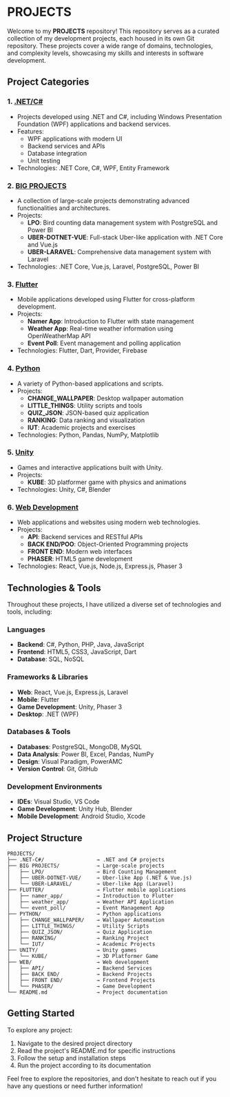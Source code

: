 # **PROJECTS**

Welcome to my **PROJECTS** repository! This repository serves as a curated collection of my development projects, each housed in its own Git repository. These projects cover a wide range of domains, technologies, and complexity levels, showcasing my skills and interests in software development.

## **Project Categories**

### 1. **[.NET/C#](https://github.com/melih0132/PROJECTS/tree/main/.NET-C%23)**
   - Projects developed using .NET and C#, including Windows Presentation Foundation (WPF) applications and backend services.
   - Features:
     - WPF applications with modern UI
     - Backend services and APIs
     - Database integration
     - Unit testing
   - Technologies: .NET Core, C#, WPF, Entity Framework

### 2. **[BIG PROJECTS](https://github.com/melih0132/PROJECTS/tree/main/BIG%20PROJECTS)**
   - A collection of large-scale projects demonstrating advanced functionalities and architectures.
   - Projects:
     - **LPO**: Bird counting data management system with PostgreSQL and Power BI
     - **UBER-DOTNET-VUE**: Full-stack Uber-like application with .NET Core and Vue.js
     - **UBER-LARAVEL**: Comprehensive data management system with Laravel
   - Technologies: .NET Core, Vue.js, Laravel, PostgreSQL, Power BI

### 3. **[Flutter](https://github.com/melih0132/PROJECTS/tree/main/FLUTTER)**
   - Mobile applications developed using Flutter for cross-platform development.
   - Projects:
     - **Namer App**: Introduction to Flutter with state management
     - **Weather App**: Real-time weather information using OpenWeatherMap API
     - **Event Poll**: Event management and polling application
   - Technologies: Flutter, Dart, Provider, Firebase

### 4. **[Python](https://github.com/melih0132/PROJECTS/tree/main/PYTHON)**
   - A variety of Python-based applications and scripts.
   - Projects:
     - **CHANGE_WALLPAPER**: Desktop wallpaper automation
     - **LITTLE_THINGS**: Utility scripts and tools
     - **QUIZ_JSON**: JSON-based quiz application
     - **RANKING**: Data ranking and visualization
     - **IUT**: Academic projects and exercises
   - Technologies: Python, Pandas, NumPy, Matplotlib

### 5. **[Unity](https://github.com/melih0132/PROJECTS/tree/main/UNITY)**
   - Games and interactive applications built with Unity.
   - Projects:
     - **KUBE**: 3D platformer game with physics and animations
   - Technologies: Unity, C#, Blender

### 6. **[Web Development](https://github.com/melih0132/PROJECTS/tree/main/WEB)**
   - Web applications and websites using modern web technologies.
   - Projects:
     - **API**: Backend services and RESTful APIs
     - **BACK END/POO**: Object-Oriented Programming projects
     - **FRONT END**: Modern web interfaces
     - **PHASER**: HTML5 game development
   - Technologies: React, Vue.js, Node.js, Express.js, Phaser 3

## **Technologies & Tools**

Throughout these projects, I have utilized a diverse set of technologies and tools, including:

### Languages
- **Backend**: C#, Python, PHP, Java, JavaScript
- **Frontend**: HTML5, CSS3, JavaScript, Dart
- **Database**: SQL, NoSQL

### Frameworks & Libraries
- **Web**: React, Vue.js, Express.js, Laravel
- **Mobile**: Flutter
- **Game Development**: Unity, Phaser 3
- **Desktop**: .NET (WPF)

### Databases & Tools
- **Databases**: PostgreSQL, MongoDB, MySQL
- **Data Analysis**: Power BI, Excel, Pandas, NumPy
- **Design**: Visual Paradigm, PowerAMC
- **Version Control**: Git, GitHub

### Development Environments
- **IDEs**: Visual Studio, VS Code
- **Game Development**: Unity Hub, Blender
- **Mobile Development**: Android Studio, Xcode

## Project Structure
```
PROJECTS/
├── .NET-C#/                 → .NET and C# projects
├── BIG PROJECTS/            → Large-scale projects
│   ├── LPO/                 → Bird Counting Management
│   ├── UBER-DOTNET-VUE/     → Uber-like App (.NET & Vue.js)
│   └── UBER-LARAVEL/        → Uber-like App (Laravel)
├── FLUTTER/                 → Flutter mobile applications
│   ├── namer_app/           → Introduction to Flutter
│   ├── weather_app/         → Weather API Application
│   └── event_poll/          → Event Management App
├── PYTHON/                  → Python applications
│   ├── CHANGE_WALLPAPER/    → Wallpaper Automation
│   ├── LITTLE_THINGS/       → Utility Scripts
│   ├── QUIZ_JSON/           → Quiz Application
│   ├── RANKING/             → Ranking Project
│   └── IUT/                 → Academic Projects
├── UNITY/                   → Unity games
│   └── KUBE/                → 3D Platformer Game
├── WEB/                     → Web development
│   ├── API/                 → Backend Services
│   ├── BACK END/            → Backend Projects
│   ├── FRONT END/           → Frontend Projects
│   └── PHASER/              → Game Development
└── README.md                → Project documentation
```

## Getting Started

To explore any project:

1. Navigate to the desired project directory
2. Read the project's README.md for specific instructions
3. Follow the setup and installation steps
4. Run the project according to its documentation

Feel free to explore the repositories, and don't hesitate to reach out if you have any questions or need further information!

